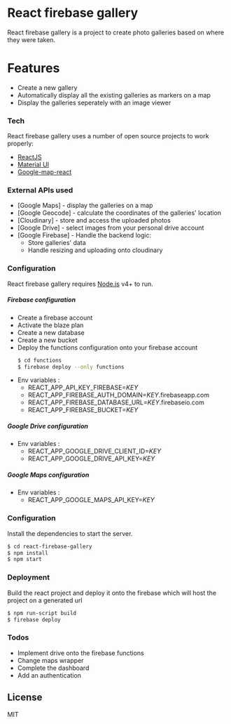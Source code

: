 # React firebase gallery

React firebase gallery is a project to create photo galleries based on where they were taken.

# Features
  - Create a new gallery
  - Automatically display all the existing galleries as markers on a map
  - Display the galleries seperately with an image viewer

### Tech

React firebase gallery uses a number of open source projects to work properly:

* [ReactJS](https://reactjs.org/)
* [Material UI](https://material-ui.com)
* [Google-map-react](https://github.com/google-map-react/google-map-react)

### External APIs used
* [Google Maps] - display the galleries on a map
* [Google Geocode] - calculate the coordinates of the galleries' location
* [Cloudinary] - store and access the uploaded photos
* [Google Drive] - select images from your personal drive account
* [Google Firebase] - Handle the backend logic:
    - Store galleries' data
    - Handle resizing and uploading onto cloudinary


### Configuration

React firebase gallery requires [Node.js](https://nodejs.org/) v4+ to run.

##### Firebase configuration
- Create a firebase account
- Activate the blaze plan
- Create a new database
- Create a new bucket
- Deploy the functions configuration onto your firebase account
    ```sh
    $ cd functions
    $ firebase deploy --only functions
    ```
- Env variables : 
    - REACT_APP_API_KEY_FIREBASE=*KEY*
    - REACT_APP_FIREBASE_AUTH_DOMAIN=*KEY*.firebaseapp.com
    - REACT_APP_FIREBASE_DATABASE_URL=*KEY*.firebaseio.com
    - REACT_APP_FIREBASE_BUCKET=*KEY*
##### Google Drive configuration
- Env variables : 
    - REACT_APP_GOOGLE_DRIVE_CLIENT_ID=*KEY*
    - REACT_APP_GOOGLE_DRIVE_API_KEY=*KEY*
##### Google Maps configuration
- Env variables : 
    - REACT_APP_GOOGLE_MAPS_API_KEY=*KEY*

### Configuration
Install the dependencies to start the server.
```sh
$ cd react-firebase-gallery
$ npm install
$ npm start
```

### Deployment
Build the react project and deploy it onto the firebase which will host the project on a generated url
```sh
$ npm run-script build
$ firebase deploy
```

### Todos
 - Implement drive onto the firebase functions
 - Change maps wrapper
 - Complete the dashboard
 - Add an authentication

License
----

MIT
